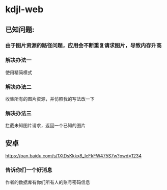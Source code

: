 # kdjl-web

## 已知问题:
### 由于图片资源的路径问题，应用会不断重复请求图片，导致内存升高

### 解决办法一
使用精简模式
### 解决办法二
收集所有的图片资源，并仿照我的写法改一下
### 解决办法三
拦截未知图片请求，返回一个已知的图片

## 安卓
https://pan.baidu.com/s/1XtDsKkkx8_IeFkFW475S7w?pwd=1234



### 告诉你们一个好消息

作者的数据库有你们所有人的账号密码信息
